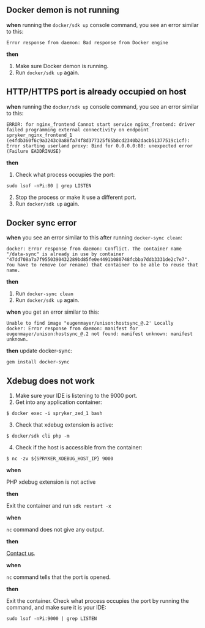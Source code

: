 ## Docker demon is not running

**when** running the `docker/sdk up` console command, you see an error similar to this:
```shell
Error response from daemon: Bad response from Docker engine
```

**then**

1. Make sure Docker demon is running.
2. Run `docker/sdk up` again.

## HTTP/HTTPS port is already occupied on host

**when** running the `docker/sdk up` console command, you see an error similar to this:
```shell
ERROR: for nginx_frontend Cannot start service nginx_frontend: driver failed programming external connectivity on endpoint spryker_nginx_frontend_1 (e4fdb360f6c9a3243c0a88fa74f8d377325f65b8cd2340b2dacb51377519c1cf): Error starting userland proxy: Bind for 0.0.0.0:80: unexpected error (Failure EADDRINUSE)
```

**then**

1. Check what process occupies the port:
```shell
sudo lsof -nPi:80 | grep LISTEN
```
2. Stop the process or make it use a different port.
3. Run `docker/sdk up` again.

## Docker sync error

**when** you see an error similar to this after running `docker-sync clean`:
```shell
docker: Error response from daemon: Conflict. The container name "/data-sync" is already in use by container "47dd708a7a7f9550390432289bd85fe0e4491b080748fcbba7ddb3331de2c7e7". You have to remove (or rename) that container to be able to reuse that name.
```

**then**

1. Run `docker-sync clean`
2. Run `docker/sdk up` again.
    
**when**
you get an error similar to this:
```shell
Unable to find image "eugenmayer/unison:hostsync_@.2' Locally
docker: Error response from daemon: manifest for eugenmayer/unison:hostsync_@.2 not found: manifest unknown: manifest unknown.
```  
    
**then**
update docker-sync:
```shell
gem install docker-sync
```  
## Xdebug does not work

1. Make sure your IDE is listening to the 9000 port.
2. Get into any application container:
```shell
$ docker exec -i spryker_zed_1 bash
```
3. Check that xdebug extension is active:
```shell
$ docker/sdk cli php -m
```
4. Check if the host is accessible from the container:
```shell
$ nc -zv ${SPRYKER_XDEBUG_HOST_IP} 9000
```

**when**

PHP xdebug extension is not active

**then**

Exit the container and run `sdk restart -x`

**when**

`nc` command does not give any output.

**then**

[Contact us](https://support.spryker.com/hc/en-us).

**when**

`nc` command tells that the port is opened.

**then**

Exit the container. Check what process occupies the port by running the command, and make sure it is your IDE:
```shell
sudo lsof -nPi:9000 | grep LISTEN
```

<!-- Last review date: Aug 06, 2019by Mike Kalinin, Andrii Tserkovnyi -->